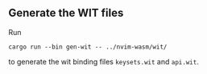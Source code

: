 ## Generate the WIT files

Run

```shell
cargo run --bin gen-wit -- ../nvim-wasm/wit/
```

to generate the wit binding files `keysets.wit` and `api.wit`.
